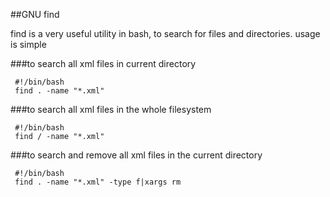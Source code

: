 ##GNU find

find is a very useful utility in bash, to search for files and directories. 
usage is simple

###to search all xml files in current directory
``` 
 #!/bin/bash
 find . -name "*.xml" 
``` 
###to search all xml files in the whole filesystem
``` 
 #!/bin/bash
 find / -name "*.xml" 
```
###to search and remove all xml files in the current directory
``` 
 #!/bin/bash
 find . -name "*.xml" -type f|xargs rm
``` 


